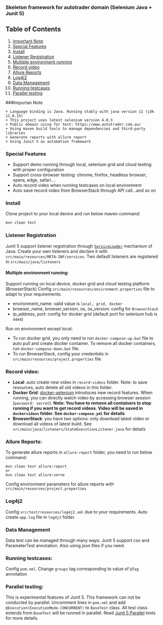### Skeleton framework for autotrader domain (Selenium Java + Junit 5)

## Table of Contents
1. [Important Note](https://github.com/nnson0310/Autotrader_selenium_automation_framework#important-note)
2. [Special Features](https://github.com/nnson0310/Autotrader_selenium_automation_framework#parallel-testing)
3. [Install](https://github.com/nnson0310/Autotrader_selenium_automation_framework#parallel-testing)
4. [Listener Registration](https://github.com/nnson0310/Autotrader_selenium_automation_framework#listener-registration)
5. [Multiple environment running](https://github.com/nnson0310/Autotrader_selenium_automation_framework#multiple-environment-running)
6. [Record video](https://github.com/nnson0310/Autotrader_selenium_automation_framework#record-video)
7. [Allure Reports](https://github.com/nnson0310/Autotrader_selenium_automation_framework#allure-reports)
8. [Log4j2](https://github.com/nnson0310/Autotrader_selenium_automation_framework#log4j2)
9. [Data Management](https://github.com/nnson0310/Autotrader_selenium_automation_framework#data-management)
10. [Running testcases](https://github.com/nnson0310/Autotrader_selenium_automation_framework#running-testcases)
11. [Parallel testing](https://github.com/nnson0310/Autotrader_selenium_automation_framework#parallel-testing)

###Importan Note
````shell
+ Language binding is Java. Running stably with java version 11 (jdk 11.0.15)
+ This project uses latest selenium version 4.0.3
+ Public domain using for test: https://www.autotrader.com.au/
+ Using maven build tools to manage dependencies and third-party libraries
+ Generate reports with allure report
+ Using Junit 5 as automation framework
`````
### Special Features
+  Support demo running through local, selenium grid and cloud testing with proper configuration
+  Support cross-browser testing: chrome, firefox, headless browser, opera, edge, safari....
+  Auto record video when running testcases on local environment
+  Auto save record video from BrowserStack through API call...and so on

### Install
Clone project to your local device and run below maven command:
```sh
mvn clean test 
```
### Listener Registration
Junit 5 support listener registration through [`ServiceLoader`](https://junit.org/junit5/docs/current/user-guide/#launcher-api-listeners-custom) mechanism of Java. Create your own listeners and declare it with `src/main/resources/META-INF/services`. Two default listeners are registered in `src/main/java/listeners`

#### Multiple environment running:
Support running on local device, docker grid and cloud testing platform (BrowserStack)
Config `src/main/resources/environment.properties` file to adapt to your requirements:
+ environment_name: valid value is `local, grid, docker`
+ browser_name, browser_version, os, os_version: config for `BrowserStack`
+ ip_address, port: config for docker grid (default port for selenium hub is `4444`)

Run on environment except local:
- To run docker grid, you only need to run `docker-compose-up.bat` file to auto pull and create docker container. To remove all docker containers, run `docker-compose-down.bat` file.
- To run BrowserStack, config your credentials in `src/main/resources/project.properties` file

### Record video:
+ **Local**: auto create new video in `record-videos` folder. Note: to save resources, auto delete all old videos in this folder.
+ **Docker Grid**: [docker-selenium](https://github.com/SeleniumHQ/docker-selenium) introduces new record features. When running, you can directly watch video by accessing browser session (`password: secret`).
  **Note: You have to remove all containers to stop running if you want to get record videos. Video will be saved in `dockervideos` folder. See `docker-compose.yml` for details**
+ **BrowserStack**: you have two options: only download latest video or download all videos of latest build. See `src/main/java/listeners/StateExecutionListener.java` for details

### Allure Reports:
To generate allure reports in `allure-report` folder, you need to run below command:
```shell
mvn clean test allure:report
or
mvn clean test allure:serve
```
Config environment parameters for allure reports with `src/main/resources/project.properties`

### Log4j2
Config `src/test/resources/log4j2.xml` due to your requirements. Auto create `app.log` file in `log4j2` folder.

### Data Management
Data test can be managed through many ways. Junit 5 support csv and ParameterTest annotation. Also using json files if you need.

### Running testcases:
Config `pom.xml`. Change `groups` tag corresponding to value of `@Tag` annotation

### Parallel testing:
This is experimental features of Junit 5. This framework can not be conducted by parallel. Uncomment lines in `pom.xml` and add `@Execution(ExecutionMode.CONCURRENT)` to `BaseTest` class. All test class extends from `BaseTest` will be runned in parallel. Read [Junit 5 Parallel](https://junit.org/junit5/docs/snapshot/user-guide/#writing-tests-parallel-execution) tests for more details.
